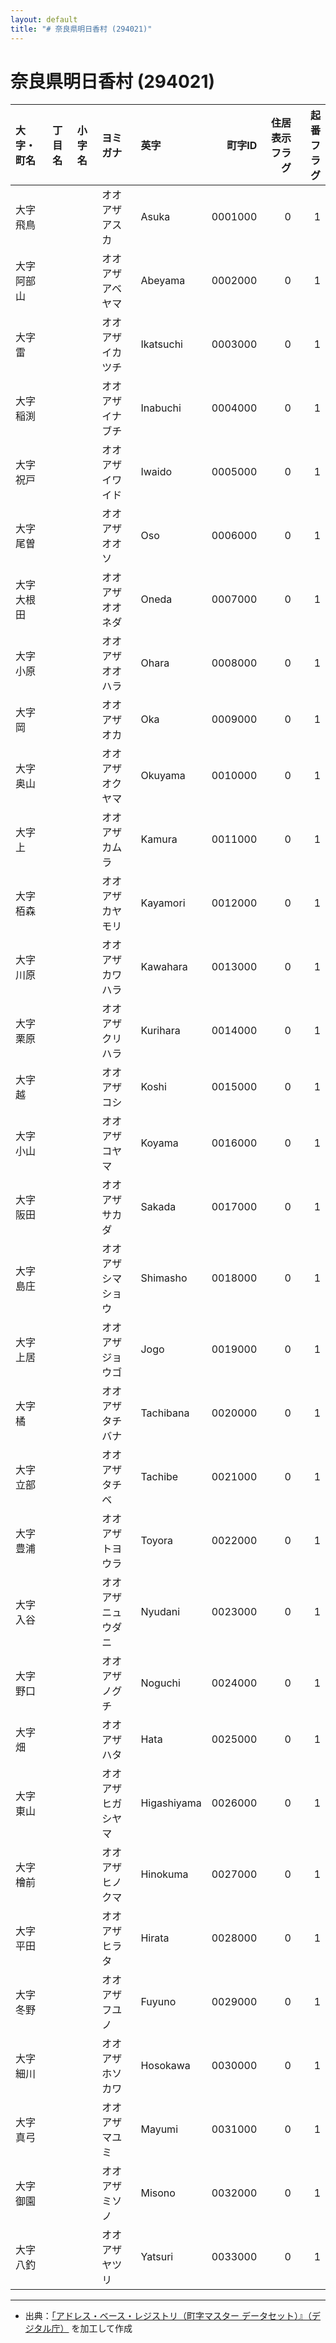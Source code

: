 ```yaml
---
layout: default
title: "# 奈良県明日香村 (294021)"
---
```


# 奈良県明日香村 (294021)

| 大字・町名 | 丁目名 | 小字名 | ヨミガナ | 英字 | 町字ID | 住居表示フラグ | 起番フラグ |
|:--------|:------|:------|:-----------------|:---------------------|--------:|----------:|--------:|
| 大字飛鳥 |  |  | オオアザアスカ | Asuka | 0001000 | 0 | 1 |
| 大字阿部山 |  |  | オオアザアベヤマ | Abeyama | 0002000 | 0 | 1 |
| 大字雷 |  |  | オオアザイカツチ | Ikatsuchi | 0003000 | 0 | 1 |
| 大字稲渕 |  |  | オオアザイナブチ | Inabuchi | 0004000 | 0 | 1 |
| 大字祝戸 |  |  | オオアザイワイド | Iwaido | 0005000 | 0 | 1 |
| 大字尾曽 |  |  | オオアザオオソ | Oso | 0006000 | 0 | 1 |
| 大字大根田 |  |  | オオアザオオネダ | Oneda | 0007000 | 0 | 1 |
| 大字小原 |  |  | オオアザオオハラ | Ohara | 0008000 | 0 | 1 |
| 大字岡 |  |  | オオアザオカ | Oka | 0009000 | 0 | 1 |
| 大字奥山 |  |  | オオアザオクヤマ | Okuyama | 0010000 | 0 | 1 |
| 大字上 |  |  | オオアザカムラ | Kamura | 0011000 | 0 | 1 |
| 大字栢森 |  |  | オオアザカヤモリ | Kayamori | 0012000 | 0 | 1 |
| 大字川原 |  |  | オオアザカワハラ | Kawahara | 0013000 | 0 | 1 |
| 大字栗原 |  |  | オオアザクリハラ | Kurihara | 0014000 | 0 | 1 |
| 大字越 |  |  | オオアザコシ | Koshi | 0015000 | 0 | 1 |
| 大字小山 |  |  | オオアザコヤマ | Koyama | 0016000 | 0 | 1 |
| 大字阪田 |  |  | オオアザサカダ | Sakada | 0017000 | 0 | 1 |
| 大字島庄 |  |  | オオアザシマショウ | Shimasho | 0018000 | 0 | 1 |
| 大字上居 |  |  | オオアザジョウゴ | Jogo | 0019000 | 0 | 1 |
| 大字橘 |  |  | オオアザタチバナ | Tachibana | 0020000 | 0 | 1 |
| 大字立部 |  |  | オオアザタチベ | Tachibe | 0021000 | 0 | 1 |
| 大字豊浦 |  |  | オオアザトヨウラ | Toyora | 0022000 | 0 | 1 |
| 大字入谷 |  |  | オオアザニュウダニ | Nyudani | 0023000 | 0 | 1 |
| 大字野口 |  |  | オオアザノグチ | Noguchi | 0024000 | 0 | 1 |
| 大字畑 |  |  | オオアザハタ | Hata | 0025000 | 0 | 1 |
| 大字東山 |  |  | オオアザヒガシヤマ | Higashiyama | 0026000 | 0 | 1 |
| 大字檜前 |  |  | オオアザヒノクマ | Hinokuma | 0027000 | 0 | 1 |
| 大字平田 |  |  | オオアザヒラタ | Hirata | 0028000 | 0 | 1 |
| 大字冬野 |  |  | オオアザフユノ | Fuyuno | 0029000 | 0 | 1 |
| 大字細川 |  |  | オオアザホソカワ | Hosokawa | 0030000 | 0 | 1 |
| 大字真弓 |  |  | オオアザマユミ | Mayumi | 0031000 | 0 | 1 |
| 大字御園 |  |  | オオアザミソノ | Misono | 0032000 | 0 | 1 |
| 大字八釣 |  |  | オオアザヤツリ | Yatsuri | 0033000 | 0 | 1 |

---

- 出典：[「アドレス・ベース・レジストリ（町字マスター データセット）』（デジタル庁）](https://www.digital.go.jp/policies/base_registry_address/) を加工して作成